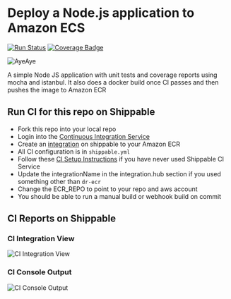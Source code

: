 # Deploy a Node.js application to Amazon ECS

[![Run Status](https://api.shippable.com/projects/58f94cc57e84cc070041e5a0/badge?branch=master)](https://app.shippable.com/github/devops-recipes/deploy-ecs-strategy) [![Coverage Badge](https://api.shippable.com/projects/58f94cc57e84cc070041e5a0/coverageBadge?branch=master)](https://app.shippable.com/github/devops-recipes/deploy-ecs-strategy)

![AyeAye](https://github.com/devops-recipes/deploy-ecs-strategy/blob/master/public/resources/images/captain.png)

A simple Node JS application with unit tests and coverage reports using mocha
and istanbul. It also does a docker build once CI passes and then pushes the image to Amazon ECR

## Run CI for this repo on Shippable
* Fork this repo into your local repo
* Login into the [Continuous Integration Service](wwww.shippable.com)
* Create an [integration](http://docs.shippable.com/integrations/imageRegistries/ecr/) on shippable to your Amazon ECR
* All CI configuration is in `shippable.yml`
* Follow these [CI Setup Instructions](http://docs.shippable.com/ci/runFirstBuild/) if you have never used Shippable CI Service
* Update the integrationName in the integration.hub section if you used something other than `dr-ecr`
* Change the ECR_REPO to point to your repo and aws account
* You should be able to run a manual build or webhook build on commit

## CI Reports on Shippable

### CI Integration View
![CI Integration View](https://github.com/devops-recipes/deploy-ecs-strategy/blob/master/public/resources/images/integration-creation.png)

### CI Console Output
![CI Console Output](https://github.com/devops-recipes/deploy-ecs-strategy/blob/master/public/resources/images/console.jpg)
